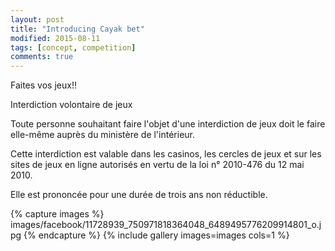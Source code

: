 ```yaml
---
layout: post
title: "Introducing Cayak bet"
modified: 2015-08-11
tags: [concept, competition]
comments: true
---
```

Faites vos jeux!!

Interdiction volontaire de jeux

Toute personne souhaitant faire l'objet d'une interdiction de jeux doit le faire elle-même auprès du ministère de l'intérieur.

Cette interdiction est valable dans les casinos, les cercles de jeux et sur les sites de jeux en ligne autorisés en vertu de la loi n° 2010-476 du 12 mai 2010.

Elle est prononcée pour une durée de trois ans non réductible.

{% capture images %}
images/facebook/11728939_750971818364048_6489495776209914801_o.jpg
{% endcapture %}
{% include gallery images=images cols=1 %}
